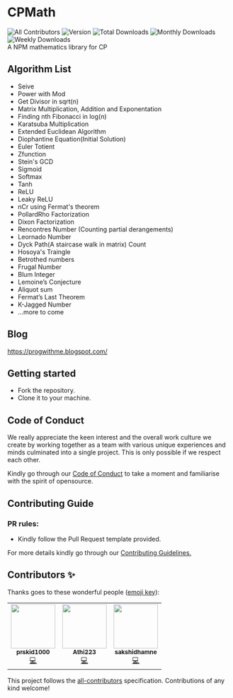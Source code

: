 # CPMath
![All Contributors](https://img.shields.io/github/contributors/prskid1000/CPMath)
![Version](https://img.shields.io/npm/v/cpmath)
![Total Downloads](https://img.shields.io/npm/dt/cpmath)
![Monthly Downloads](https://img.shields.io/npm/dm/cpmath)
![Weekly Downloads](https://img.shields.io/npm/dw/cpmath)
<br>A NPM mathematics library for CP

## Algorithm List

- Seive<br>
- Power with Mod<br>
- Get Divisor in sqrt(n)<br>
- Matrix Multiplication, Addition and Exponentation<br>
- Finding nth Fibonacci in log(n)<br>
- Karatsuba Multiplication<br>
- Extended Euclidean Algorithm<br>
- Diophantine Equation(Initial Solution)<br>
- Euler Totient<br>
- Zfunction<br>
- Stein's GCD<br>
- Sigmoid<br>
- Softmax<br>
- Tanh<br>
- ReLU<br>
- Leaky ReLU<br>
- nCr using Fermat's theorem<br>
- PollardRho Factorization<br>
- Dixon Factorization<br>
- Rencontres Number (Counting partial derangements)<br>
- Leornado Number<br>
- Dyck Path(A staircase walk in matrix) Count<br>
- Hosoya's Traingle<br>
- Betrothed numbers<br>
- Frugal Number<br>
- Blum Integer<br>
- Lemoine’s Conjecture<br>
- Aliquot sum<br>
- Fermat’s Last Theorem<br>
- K-Jagged Number<br>
- ...more to come<br>

## Blog
https://progwithme.blogspot.com/

## Getting started

- Fork the repository.
- Clone it to your machine.

## Code of Conduct

We really appreciate the keen interest and the overall work culture we create by
working together as a team with various unique experiences and minds culminated
into a single project. This is only possible if we respect each other.

Kindly go through our
[Code of Conduct](https://github.com/prskid1000/Template/blob/main/.github/CODE_OF_CONDUCT_TEMPLATE/CODE_OF_CONDUCT.md)
to take a moment and familiarise with the spirit of opensource.

## Contributing Guide

### PR rules:
- Kindly follow the Pull Request template provided.

For more details kindly go through our
[Contributing Guidelines.](https://github.com/prskid1000/Template/blob/main/.github/CONTRIBUTING_TEMPLATE/CONTRIBUTING.md)

## Contributors ✨

Thanks goes to these wonderful people ([emoji key](https://allcontributors.org/docs/en/emoji-key)):

<!-- ALL-CONTRIBUTORS-LIST:START - Do not remove or modify this section -->
<!-- prettier-ignore-start -->
<!-- markdownlint-disable -->
<table>
  <tr>
    <td align="center"><a href="http://biograph.dx.am/"><img src="https://avatars0.githubusercontent.com/prskid1000" width="100px;" alt=""/><br /><sub><b>prskid1000</b></sub></a><br /><a href="https://github.com/prskid1000/CPMath/commits?author=prskid1000" title="Code">💻</a></td>
    <td align="center"><a href="https://github.com/Athi223"><img src="https://avatars0.githubusercontent.com/Athi223" width="100px;" alt=""/><br /><sub><b>Athi223</b></sub></a><br /><a href="https://github.com/Athi223/CPMath/commits?author=Athi223" title="Code">💻</a></td>
    <td align="center"><a href="https://github.com/sakshidhamne"><img src="https://avatars0.githubusercontent.com/sakshidhamne" width="100px;" alt=""/><br /><sub><b>sakshidhamne</b></sub></a><br /><a href="https://github.com/sakshidhamne/CPMath/commits?author=sakshidhamne" title="Code">💻</a></td>
  </tr>
</table>

<!-- markdownlint-enable -->
<!-- prettier-ignore-end -->
<!-- ALL-CONTRIBUTORS-LIST:END -->

This project follows the [all-contributors](https://github.com/all-contributors/all-contributors) specification. Contributions of any kind welcome!
